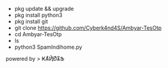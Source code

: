 - pkg update && upgrade
- pkg install python3
- pkg install git
- git clone https://github.com/Cyberk4nd4S/Ambyar-TesOtp
- cd Ambyar-TesOtp
- ls
- python3 SpamIndihome.py

powered by > ҜѦ͋ҊͥĐͣѧͫՖ

